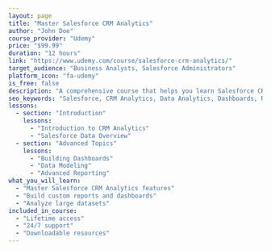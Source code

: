 ```yaml
---
layout: page
title: "Master Salesforce CRM Analytics"
author: "John Doe"
course_provider: "Udemy"
price: "$99.99"
duration: "12 hours"
link: "https://www.udemy.com/course/salesforce-crm-analytics/"
target_audience: "Business Analysts, Salesforce Administrators"
platform_icon: "fa-udemy"
is_free: false
description: "A comprehensive course that helps you learn Salesforce CRM Analytics from scratch and become an expert in building dashboards and analyzing data."
seo_keywords: "Salesforce, CRM Analytics, Data Analytics, Dashboards, Reporting, Business Intelligence"
lessons:
  - section: "Introduction"
    lessons:
      - "Introduction to CRM Analytics"
      - "Salesforce Data Overview"
  - section: "Advanced Topics"
    lessons:
      - "Building Dashboards"
      - "Data Modeling"
      - "Advanced Reporting"
what_you_will_learn: 
  - "Master Salesforce CRM Analytics features"
  - "Build custom reports and dashboards"
  - "Analyze large datasets"
included_in_course:
  - "Lifetime access"
  - "24/7 support"
  - "Downloadable resources"
---
```

